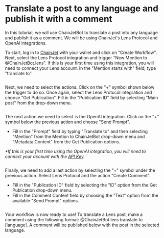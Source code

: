 # Translate a post to any language and publish it with a comment

In this tutorial, we will use ChainJetBot to translate a post into any language and publish it as a comment. We will be using ChainJet's Lens Protocol and OpenAI integrations.&#x20;

To start, log in to [ChainJet](https://chainjet.io) with your wallet and click on "Create Workflow". Next, select the Lens Protocol integration and trigger "New Mention to @ChainJetBot.lens". If this is your first time using this integration, you will need to connect your Lens account. In the "Mention starts with" field, type "translate to".&#x20;

<figure><img src="../../../.gitbook/assets/traslateto (1).png" alt=""><figcaption></figcaption></figure>

Next, we need to select the actions. Click on the "+" symbol shown below the trigger to do so. Once again, select the Lens Protocol integration and choose "Get Publication". Fill in the "Publication ID" field by selecting "Main post" from the drop-down menu.&#x20;

<figure><img src="../../../.gitbook/assets/mainpost.png" alt=""><figcaption></figcaption></figure>

The next action we need to select is the OpenAI integration. Click on the "+" symbol below the previous action and choose "Send Prompt".

* Fill in the "Prompt" field by typing "Translate to" and then selecting "Mention" from the Mention to ChainJetBot drop-down menu and "Metadata.Content" from the Get Publication options.&#x20;

_\*If this is your first time using the OpenAI integration, you will need to connect your account with the_ [_API Key_](https://docs.chainjet.io/integrations/openai)_._&#x20;

<figure><img src="../../../.gitbook/assets/openai (1).jpg" alt=""><figcaption></figcaption></figure>

Finally, we need to add a last action by selecting the "+" symbol under the previous action. Select Lens Protocol and the action "Create Comment".&#x20;

* Fill in the "Publication ID" field by selecting the "ID" option from the Get Publication drop-down menu.&#x20;
* Fill in the Comment Content field by choosing the "Text" option from the available "Send Prompt" options.&#x20;

<figure><img src="../../../.gitbook/assets/comment post.png" alt=""><figcaption></figcaption></figure>

Your workflow is now ready to use! To translate a Lens post, make a comment using the following format: @ChainJetBot.lens translate to \[language]. A comment will be published below with the post in the selected language.

<figure><img src="../../../.gitbook/assets/workflow traslate to.png" alt=""><figcaption></figcaption></figure>

<figure><img src="../../../.gitbook/assets/traslatetopost.jpg" alt=""><figcaption></figcaption></figure>
